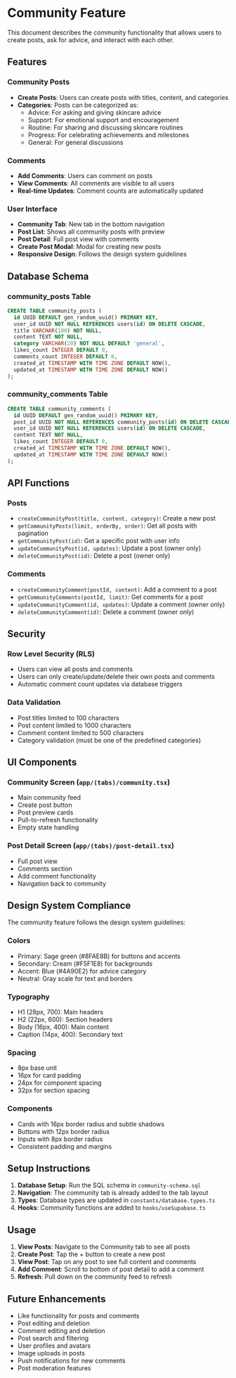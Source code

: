 # Community Feature

This document describes the community functionality that allows users to create posts, ask for advice, and interact with each other.

## Features

### Community Posts
- **Create Posts**: Users can create posts with titles, content, and categories
- **Categories**: Posts can be categorized as:
  - Advice: For asking and giving skincare advice
  - Support: For emotional support and encouragement
  - Routine: For sharing and discussing skincare routines
  - Progress: For celebrating achievements and milestones
  - General: For general discussions

### Comments
- **Add Comments**: Users can comment on posts
- **View Comments**: All comments are visible to all users
- **Real-time Updates**: Comment counts are automatically updated

### User Interface
- **Community Tab**: New tab in the bottom navigation
- **Post List**: Shows all community posts with preview
- **Post Detail**: Full post view with comments
- **Create Post Modal**: Modal for creating new posts
- **Responsive Design**: Follows the design system guidelines

## Database Schema

### community_posts Table
```sql
CREATE TABLE community_posts (
  id UUID DEFAULT gen_random_uuid() PRIMARY KEY,
  user_id UUID NOT NULL REFERENCES users(id) ON DELETE CASCADE,
  title VARCHAR(100) NOT NULL,
  content TEXT NOT NULL,
  category VARCHAR(20) NOT NULL DEFAULT 'general',
  likes_count INTEGER DEFAULT 0,
  comments_count INTEGER DEFAULT 0,
  created_at TIMESTAMP WITH TIME ZONE DEFAULT NOW(),
  updated_at TIMESTAMP WITH TIME ZONE DEFAULT NOW()
);
```

### community_comments Table
```sql
CREATE TABLE community_comments (
  id UUID DEFAULT gen_random_uuid() PRIMARY KEY,
  post_id UUID NOT NULL REFERENCES community_posts(id) ON DELETE CASCADE,
  user_id UUID NOT NULL REFERENCES users(id) ON DELETE CASCADE,
  content TEXT NOT NULL,
  likes_count INTEGER DEFAULT 0,
  created_at TIMESTAMP WITH TIME ZONE DEFAULT NOW(),
  updated_at TIMESTAMP WITH TIME ZONE DEFAULT NOW()
);
```

## API Functions

### Posts
- `createCommunityPost(title, content, category)`: Create a new post
- `getCommunityPosts(limit, orderBy, order)`: Get all posts with pagination
- `getCommunityPost(id)`: Get a specific post with user info
- `updateCommunityPost(id, updates)`: Update a post (owner only)
- `deleteCommunityPost(id)`: Delete a post (owner only)

### Comments
- `createCommunityComment(postId, content)`: Add a comment to a post
- `getCommunityComments(postId, limit)`: Get comments for a post
- `updateCommunityComment(id, updates)`: Update a comment (owner only)
- `deleteCommunityComment(id)`: Delete a comment (owner only)

## Security

### Row Level Security (RLS)
- Users can view all posts and comments
- Users can only create/update/delete their own posts and comments
- Automatic comment count updates via database triggers

### Data Validation
- Post titles limited to 100 characters
- Post content limited to 1000 characters
- Comment content limited to 500 characters
- Category validation (must be one of the predefined categories)

## UI Components

### Community Screen (`app/(tabs)/community.tsx`)
- Main community feed
- Create post button
- Post preview cards
- Pull-to-refresh functionality
- Empty state handling

### Post Detail Screen (`app/(tabs)/post-detail.tsx`)
- Full post view
- Comments section
- Add comment functionality
- Navigation back to community

## Design System Compliance

The community feature follows the design system guidelines:

### Colors
- Primary: Sage green (#8FAE8B) for buttons and accents
- Secondary: Cream (#F5F1E8) for backgrounds
- Accent: Blue (#4A90E2) for advice category
- Neutral: Gray scale for text and borders

### Typography
- H1 (28px, 700): Main headers
- H2 (22px, 600): Section headers
- Body (16px, 400): Main content
- Caption (14px, 400): Secondary text

### Spacing
- 8px base unit
- 16px for card padding
- 24px for component spacing
- 32px for section spacing

### Components
- Cards with 16px border radius and subtle shadows
- Buttons with 12px border radius
- Inputs with 8px border radius
- Consistent padding and margins

## Setup Instructions

1. **Database Setup**: Run the SQL schema in `community-schema.sql`
2. **Navigation**: The community tab is already added to the tab layout
3. **Types**: Database types are updated in `constants/database.types.ts`
4. **Hooks**: Community functions are added to `hooks/useSupabase.ts`

## Usage

1. **View Posts**: Navigate to the Community tab to see all posts
2. **Create Post**: Tap the + button to create a new post
3. **View Post**: Tap on any post to see full content and comments
4. **Add Comment**: Scroll to bottom of post detail to add a comment
5. **Refresh**: Pull down on the community feed to refresh

## Future Enhancements

- Like functionality for posts and comments
- Post editing and deletion
- Comment editing and deletion
- Post search and filtering
- User profiles and avatars
- Image uploads in posts
- Push notifications for new comments
- Post moderation features 
